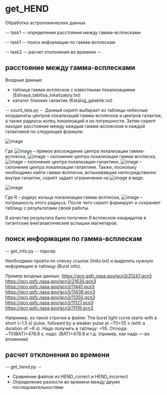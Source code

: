 # get_HEND
Обработка астрономических данных

-- task1 -- определение расстояния между гамма-всплесками

-- task1 -- поиск информации по гамма-всплескам

-- task2 -- расчет отклонения во времени --

## расстояние между гамма-всплесками

Входные данные: 
- таблица гамма-всплесков с известными локализациями (Edinaya_tablitsa_lokalizatsiy.txt)
- каталог близких галактик (Katalog_galaktik.txt)

-- count_teta.py --
Данный скрипт выбирает из таблицы небесные координаты центров локализаций гамма-всплесков и центров галактик, а также радиусы колец локализаций и их погрешности. Затем скрипт находит расстояние между каждым гамма-всплеском и каждой галактикой по следующей формуле:

![image](https://user-images.githubusercontent.com/62285192/222462790-a711de48-2106-4799-a4e9-05626c6386c2.png)


Где  ![image](https://user-images.githubusercontent.com/62285192/222459620-42c486e9-6ee5-40eb-8a2a-9b7d641024f1.png)
 – прямое восхождение центра локализации гамма-всплеска,
        ![image](https://user-images.githubusercontent.com/62285192/222459645-9bcb99db-b5c3-4b95-a31a-b71804d53d4c.png)
  – склонение центра локализации гамма-всплеска,
       ![image](https://user-images.githubusercontent.com/62285192/222459677-27d25377-73cf-4bfa-ab4d-67db0b0b274c.png)
   – склонение центра локализации галактики,
      ![image](https://user-images.githubusercontent.com/62285192/222459709-b3929335-dff9-43d9-8a52-bb183fd2a2fa.png)
    – склонение центра локализации галактики.
Также, поскольку необходимо найти гамма-всплески, вспыхивавшие непосредственно внутри галактик, скрипт задает ограничение на  ![image](https://user-images.githubusercontent.com/62285192/222460022-414782d8-6873-40d1-a3a9-df886cd82040.png)
 в виде:

![image](https://user-images.githubusercontent.com/62285192/222462986-3d15b4c7-b1ce-4afd-92b4-c8b70acf6424.png)
                      

Где  R – радиус кольца локализации гамма-всплеска,
     ![image](https://user-images.githubusercontent.com/62285192/222459441-791d4828-addc-4ff9-8800-fbe195a0f129.png)
– погрешность этого радиуса.
После чего скрипт формирует и сохраняет таблицу с результатами своей работы.

В качестве результата было получено 6 всплесков-кандидатов в гигантские внегалактические вспышки магнетаров.

## поиск информации по гамма-всплескам
-- get_info.py -- парсер

Необходимо пройти по списку ссылок (links.txt) и выделить нужную информацию в таблицу (Burst info).

Пример входных данных:
https://gcn.gsfc.nasa.gov/gcn3/21247.gcn3
https://gcn.gsfc.nasa.gov/gcn3/21630.gcn3
https://gcn.gsfc.nasa.gov/gcn3/11441.gcn3
https://gcn.gsfc.nasa.gov/gcn3/11439.gcn3
https://gcn.gsfc.nasa.gov/gcn3/11350.gcn3
https://gcn.gsfc.nasa.gov/gcn3/11127.gcn3
https://gcn.gsfc.nasa.gov/gcn3/11119.gcn3

Например, из такой строчки в файле:
The burst light curve starts with a short (~1.5 s) pulse,
followed by a weaker pulse at ~T0+55 s (with a duration of ~6 s).
Надо получить в таблицу: +55. 
Отсюда: ~T0(BAT)+478.8 s, надо: (BAT)+478.8 и т.д. 
(пример, как надо — во вложении) 

## расчет отклонения во времени

-- get_hend.py --

- Сравнение файлов из HEND_correct и HEND_incorrect
- Определение разности во времени  между двумя последовательностями
